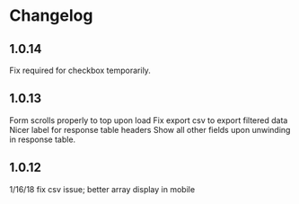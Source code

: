 # Changelog
## 1.0.14
Fix required for checkbox temporarily.

## 1.0.13
Form scrolls properly to top upon load
Fix export csv to export filtered data
Nicer label for response table headers
Show all other fields upon unwinding in response table.

## 1.0.12
1/16/18
fix csv issue; better array display in mobile


